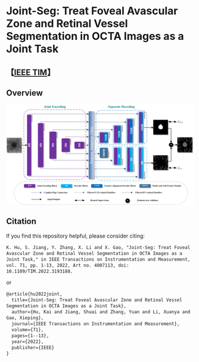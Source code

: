 # Joint-Seg: Treat Foveal Avascular Zone and Retinal Vessel Segmentation in OCTA Images as a Joint Task
## 【[IEEE TIM](https://ieeexplore.ieee.org/document/9837090)】

## Overview
![](Joint-Seg.png)

## Citation
If you find this repository helpful, please consider citing:
```
K. Hu, S. Jiang, Y. Zhang, X. Li and X. Gao, "Joint-Seg: Treat Foveal Avascular Zone and Retinal Vessel Segmentation in OCTA Images as a Joint Task," in IEEE Transactions on Instrumentation and Measurement, vol. 71, pp. 1-13, 2022, Art no. 4007113, doi: 10.1109/TIM.2022.3193188.
```
or
```
@article{hu2022joint,
  title={Joint-Seg: Treat Foveal Avascular Zone and Retinal Vessel Segmentation in OCTA Images as a Joint Task},
  author={Hu, Kai and Jiang, Shuai and Zhang, Yuan and Li, Xuanya and Gao, Xieping},
  journal={IEEE Transactions on Instrumentation and Measurement},
  volume={71},
  pages={1--13},
  year={2022},
  publisher={IEEE}
}
```
